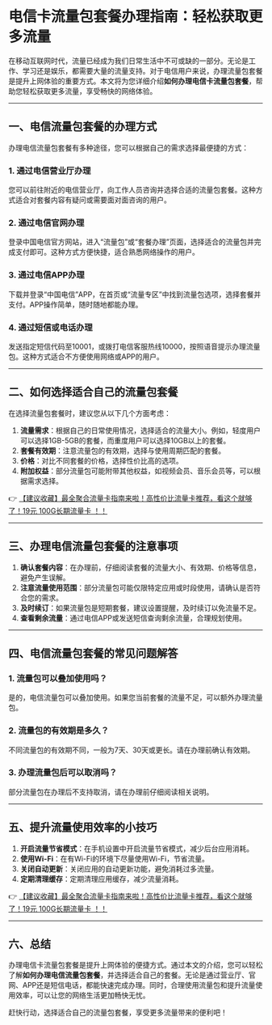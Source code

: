 # 电信卡流量包套餐办理指南：轻松获取更多流量

在移动互联网时代，流量已经成为我们日常生活中不可或缺的一部分。无论是工作、学习还是娱乐，都需要大量的流量支持。对于电信用户来说，办理流量包套餐是提升上网体验的重要方式。本文将为您详细介绍**如何办理电信卡流量包套餐**，帮助您轻松获取更多流量，享受畅快的网络体验。

---

## 一、电信流量包套餐的办理方式

办理电信流量包套餐有多种途径，您可以根据自己的需求选择最便捷的方式：

### 1. 通过电信营业厅办理
您可以前往附近的电信营业厅，向工作人员咨询并选择合适的流量包套餐。这种方式适合对套餐内容有疑问或需要面对面咨询的用户。

### 2. 通过电信官网办理
登录中国电信官方网站，进入“流量包”或“套餐办理”页面，选择适合的流量包并完成支付即可。这种方式方便快捷，适合熟悉网络操作的用户。

### 3. 通过电信APP办理
下载并登录“中国电信”APP，在首页或“流量专区”中找到流量包选项，选择套餐并支付。APP操作简单，随时随地都能办理。

### 4. 通过短信或电话办理
发送指定短信代码至10001，或拨打电信客服热线10000，按照语音提示办理流量包。这种方式适合不方便使用网络或APP的用户。

---

## 二、如何选择适合自己的流量包套餐

在选择流量包套餐时，建议您从以下几个方面考虑：

1. **流量需求**：根据自己的日常使用情况，选择适合的流量大小。例如，轻度用户可以选择1GB-5GB的套餐，而重度用户可以选择10GB以上的套餐。
2. **套餐有效期**：注意流量包的有效期，选择与使用周期匹配的套餐。
3. **价格**：对比不同套餐的价格，选择性价比高的选项。
4. **附加权益**：部分流量包可能附带其他权益，如视频会员、音乐会员等，可以根据需求选择。

👉 [【建议收藏】最全聚合流量卡指南来啦！高性价比流量卡推荐，看这个就够了！19元 100G长期流量卡 ！！](https://bit.ly/Liuliangka)

---

## 三、办理电信流量包套餐的注意事项

1. **确认套餐内容**：在办理前，仔细阅读套餐的流量大小、有效期、价格等信息，避免产生误解。
2. **注意流量使用范围**：部分流量包可能仅限特定应用或时段使用，请确认是否符合您的需求。
3. **及时续订**：如果流量包是短期套餐，建议设置提醒，及时续订以免流量不足。
4. **查看剩余流量**：通过电信APP或发送短信查询剩余流量，合理规划使用。

---

## 四、电信流量包套餐的常见问题解答

### 1. 流量包可以叠加使用吗？
是的，电信流量包可以叠加使用。如果您当前套餐的流量不足，可以额外办理流量包。

### 2. 流量包的有效期是多久？
不同流量包的有效期不同，一般为7天、30天或更长。请在办理前确认有效期。

### 3. 办理流量包后可以取消吗？
部分流量包在办理后不支持取消，请在办理前仔细阅读相关说明。

---

## 五、提升流量使用效率的小技巧

1. **开启流量节省模式**：在手机设置中开启流量节省模式，减少后台应用消耗。
2. **使用Wi-Fi**：在有Wi-Fi的环境下尽量使用Wi-Fi，节省流量。
3. **关闭自动更新**：关闭应用的自动更新功能，避免消耗过多流量。
4. **定期清理缓存**：定期清理应用缓存，减少流量消耗。

👉 [【建议收藏】最全聚合流量卡指南来啦！高性价比流量卡推荐，看这个就够了！19元 100G长期流量卡 ！！](https://bit.ly/Liuliangka)

---

## 六、总结

办理电信卡流量包套餐是提升上网体验的便捷方式。通过本文的介绍，您可以轻松了解**如何办理电信流量包套餐**，并选择适合自己的套餐。无论是通过营业厅、官网、APP还是短信电话，都能快速完成办理。同时，合理使用流量包和提升流量使用效率，可以让您的网络生活更加畅快无忧。

赶快行动，选择适合自己的流量包套餐，享受更多流量带来的便利吧！